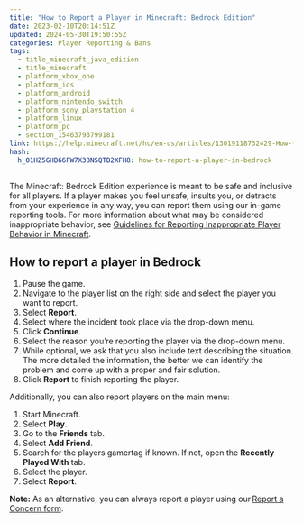 ```yaml
---
title: "How to Report a Player in Minecraft: Bedrock Edition"
date: 2023-02-10T20:14:51Z
updated: 2024-05-30T19:50:55Z
categories: Player Reporting & Bans
tags:
  - title_minecraft_java_edition
  - title_minecraft
  - platform_xbox_one
  - platform_ios
  - platform_android
  - platform_nintendo_switch
  - platform_sony_playstation_4
  - platform_linux
  - platform_pc
  - section_15463793799181
link: https://help.minecraft.net/hc/en-us/articles/13019118732429-How-to-Report-a-Player-in-Minecraft-Bedrock-Edition
hash:
  h_01HZ5GHB66FW7X3BNSQTB2XFH8: how-to-report-a-player-in-bedrock
---
```


The Minecraft: Bedrock Edition experience is meant to be safe and inclusive for all players. If a player makes you feel unsafe, insults you, or detracts from your experience in any way, you can report them using our in-game reporting tools. For more information about what may be considered inappropriate behavior, see [Guidelines for Reporting Inappropriate Player Behavior in Minecraft](../Manage-or-Troubleshoot-Realms/Minecraft-Java-Edition-Player-Reporting-FAQ.md).

## How to report a player in Bedrock

1.  Pause the game.
2.  Navigate to the player list on the right side and select the player you want to report.
3.  Select **Report**.
4.  Select where the incident took place via the drop-down menu.
5.  Click **Continue**.
6.  Select the reason you’re reporting the player via the drop-down menu.
7.  While optional, we ask that you also include text describing the situation. The more detailed the information, the better we can identify the problem and come up with a proper and fair solution.
8.  Click **Report** to finish reporting the player.

Additionally, you can also report players on the main menu:

1.  Start Minecraft.
2.  Select **Play**.
3.  Go to the **Friends** tab.
4.  Select **Add Friend**.
5.  Search for the players gamertag if known. If not, open the **Recently Played With** tab.
6.  Select the player.
7.  Select **Report**.

**Note:** As an alternative, you can always report a player using our [Report a Concern form](https://help.minecraft.net/hc/en-us/requests/new?ticket_form_id=4416074743565).

